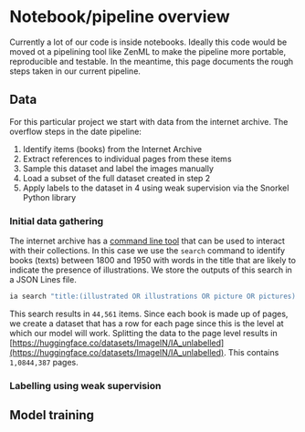 

# Notebook/pipeline overview

Currently a lot of our code is inside notebooks. Ideally this code would be moved ot a pipelining tool like ZenML to make the pipeline more portable, reproducible and testable. In the meantime, this page documents the rough steps taken in our current pipeline. 

## Data 

For this particular project we start with data from the internet archive. The overflow steps in the date pipeline:

1. Identify items (books) from the Internet Archive
2. Extract references to individual pages from these items 
3. Sample this dataset and label the images manually 
4. Load a subset of the full dataset created in step 2 
5. Apply labels to the dataset in 4 using weak supervision via the Snorkel Python library

### Initial data gathering 

The internet archive has a [command line tool](https://archive.org/developers/internetarchive/cli.html) that can be used to interact with their collections. In this case we use the `search` command to identify books (texts) between 1800 and 1950 with words in the title that are likely to indicate the presence of illustrations. We store the outputs of this search in a JSON Lines file. 

``` bash
ia search "title:(illustrated OR illustrations OR picture OR pictures) AND mediatype:(texts) AND date:[1800-01-01 TO 1950-01-01]" -> itemlist.jsonl
```

This search results in `44,561` items. Since each book is made up of pages, we create a dataset that has a row for each page since this is the level at which our model will work. Splitting the data to the page level results in [https://huggingface.co/datasets/ImageIN/IA_unlabelled](https://huggingface.co/datasets/ImageIN/IA_unlabelled). This contains `1,0844,387` pages. 



### Labelling using weak supervision

## Model training




